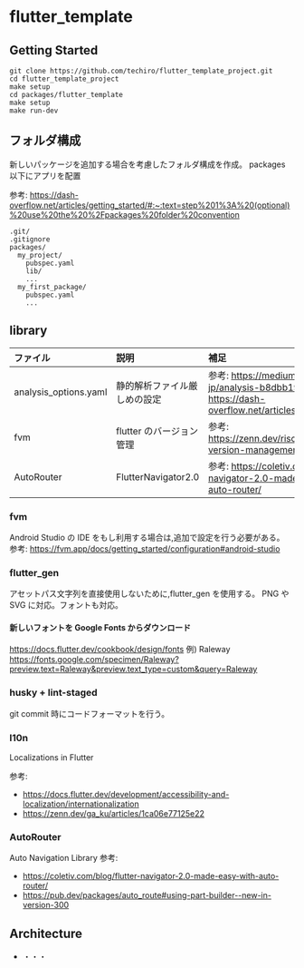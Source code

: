 # flutter_template

## Getting Started

```
git clone https://github.com/techiro/flutter_template_project.git
cd flutter_template_project
make setup
cd packages/flutter_template
make setup
make run-dev

```

## フォルダ構成

新しいパッケージを追加する場合を考慮したフォルダ構成を作成。
packages 以下にアプリを配置

参考: https://dash-overflow.net/articles/getting_started/#:~:text=step%201%3A%20(optional)%20use%20the%20%2Fpackages%20folder%20convention

```
.git/
.gitignore
packages/
  my_project/
    pubspec.yaml
    lib/
    ...
  my_first_package/
    pubspec.yaml
    ...
```


## library

| ファイル              | 説明                         | 補足                                                                                                           |
| :-------------------- | :--------------------------- | :------------------------------------------------------------------------------------------------------------- |
| analysis_options.yaml | 静的解析ファイル厳しめの設定 | 参考: https://medium.com/flutter-jp/analysis-b8dbb19d3978, https://dash-overflow.net/articles/getting_started/ |
| fvm                   | flutter のバージョン管理     | 参考: https://zenn.dev/riscait/articles/flutter-version-management                                             |
| AutoRouter            | FlutterNavigator2.0          | 参考: https://coletiv.com/blog/flutter-navigator-2.0-made-easy-with-auto-router/                               |

### fvm

Android Studio の IDE をもし利用する場合は,追加で設定を行う必要がある。
参考: https://fvm.app/docs/getting_started/configuration#android-studio

### flutter_gen

アセットパス文字列を直接使用しないために,flutter_gen を使用する。
PNG や SVG に対応。フォントも対応。

#### 新しいフォントを Google Fonts からダウンロード

https://docs.flutter.dev/cookbook/design/fonts
例) Raleway
https://fonts.google.com/specimen/Raleway?preview.text=Raleway&preview.text_type=custom&query=Raleway

### husky + lint-staged

git commit 時にコードフォーマットを行う。

### l10n

Localizations in Flutter

参考:

- https://docs.flutter.dev/development/accessibility-and-localization/internationalization
- https://zenn.dev/ga_ku/articles/1ca06e77125e22

### AutoRouter

Auto Navigation Library
参考:

- https://coletiv.com/blog/flutter-navigator-2.0-made-easy-with-auto-router/
- https://pub.dev/packages/auto_route#using-part-builder--new-in-version-300



## Architecture

- ・・・
